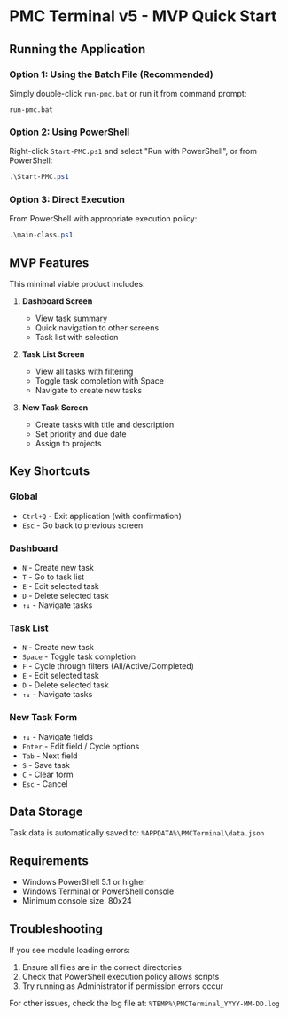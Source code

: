 # PMC Terminal v5 - MVP Quick Start

## Running the Application

### Option 1: Using the Batch File (Recommended)
Simply double-click `run-pmc.bat` or run it from command prompt:
```
run-pmc.bat
```

### Option 2: Using PowerShell
Right-click `Start-PMC.ps1` and select "Run with PowerShell", or from PowerShell:
```powershell
.\Start-PMC.ps1
```

### Option 3: Direct Execution
From PowerShell with appropriate execution policy:
```powershell
.\main-class.ps1
```

## MVP Features

This minimal viable product includes:

1. **Dashboard Screen**
   - View task summary
   - Quick navigation to other screens
   - Task list with selection

2. **Task List Screen** 
   - View all tasks with filtering
   - Toggle task completion with Space
   - Navigate to create new tasks

3. **New Task Screen**
   - Create tasks with title and description
   - Set priority and due date
   - Assign to projects

## Key Shortcuts

### Global
- `Ctrl+Q` - Exit application (with confirmation)
- `Esc` - Go back to previous screen

### Dashboard
- `N` - Create new task
- `T` - Go to task list
- `E` - Edit selected task
- `D` - Delete selected task
- `↑↓` - Navigate tasks

### Task List
- `N` - Create new task
- `Space` - Toggle task completion
- `F` - Cycle through filters (All/Active/Completed)
- `E` - Edit selected task
- `D` - Delete selected task
- `↑↓` - Navigate tasks

### New Task Form
- `↑↓` - Navigate fields
- `Enter` - Edit field / Cycle options
- `Tab` - Next field
- `S` - Save task
- `C` - Clear form
- `Esc` - Cancel

## Data Storage

Task data is automatically saved to:
`%APPDATA%\PMCTerminal\data.json`

## Requirements

- Windows PowerShell 5.1 or higher
- Windows Terminal or PowerShell console
- Minimum console size: 80x24

## Troubleshooting

If you see module loading errors:
1. Ensure all files are in the correct directories
2. Check that PowerShell execution policy allows scripts
3. Try running as Administrator if permission errors occur

For other issues, check the log file at:
`%TEMP%\PMCTerminal_YYYY-MM-DD.log`
